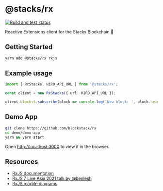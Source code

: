 # @stacks/rx

[![Build and test status](https://github.com/metachris/typescript-boilerplate/workflows/Lint%20and%20test/badge.svg)](https://github.com/metachris/micropython-ctl/actions?query=workflow%3A%22Build+and+test%22)

Reactive Extensions client for the Stacks Blockchain 🚀

## Getting Started

```bash
yarn add @stacks/rx rxjs
```

## Example usage

```ts
import { RxStacks, HIRO_API_URL } from '@stacks/rx';

const client = new RxStacks({ url: HIRO_API_URL });

client.blocks$.subscribe(block => console.log('New block: ', block.height));
```

## Demo App

```bash
git clone https://github.com/blockstack/rx
cd demo/demo-app
yarn && yarn start
```

Open [http://localhost:3000](http://localhost:3000) to view it in the browser.

## Resources

- [RxJS documentation](https://rxjs-dev.firebaseapp.com/guide/overview)
- [RxJS 7 Live Asia 2021 talk by @benlesh](https://docs.google.com/presentation/d/1-LU7YE3NWw8jHeAgdmLu4CBfG7osCx6MsSIeFs16k60/edit#slide=id.gd5a1fd8e28_0_415)
- [RxJS marble diagrams](https://rxmarbles.com/)
